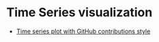 # Time Series visualization

- [Time series plot with GitHub contributions style](https://towardsdatascience.com/create-githubs-style-contributions-plot-for-your-time-series-data-79df84ec93da)